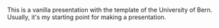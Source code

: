 This is a vanilla presentation with the template of the University of Bern.
Usually, it's my starting point for making a presentation.
